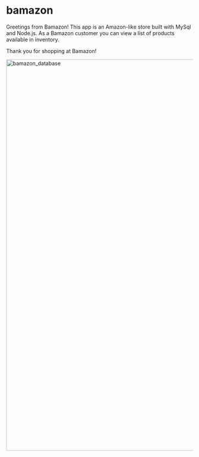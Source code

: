 # bamazon

Greetings from Bamazon! This app is an Amazon-like store built with MySql and Node.js. As a Bamazon customer you can view a list of products available in inventory. 

Thank you for shopping at Bamazon!

<img width="1052" alt="bamazon_database" src="https://user-images.githubusercontent.com/29760551/70429916-7b705a80-1a2e-11ea-8953-f9c3e9bba1cc.png">
